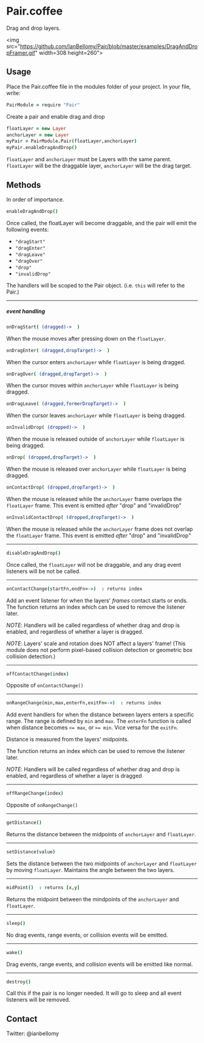 # Pair.coffee

Drag and drop layers. 

<img src="https://github.com/IanBellomy/Pair/blob/master/examples/DragAndDropFramer.gif" width=308 height=260">

## Usage

Place the Pair.coffee file in the modules folder of your project.
In your file, write:

````coffeescript
PairModule = require "Pair"
````

Create a pair and enable drag and drop

````coffeescript
floatLayer = new Layer
anchorLayer = new Layer
myPair = PairModule.Pair(floatLayer,anchorLayer)
myPair.enableDragAndDrop()
````

`floatLayer` and `anchorLayer` must be Layers with the same parent. `floatLayer` will be the draggable layer, `anchorLayer` will be the drag target.



## Methods
In order of importance. 


````coffeescript
enableDragAndDrop()
````

Once called, the floatLayer will become draggable, and the pair will emit the following events: 

- `"dragStart"`
- `"dragEnter"`
- `"dragLeave"` 
- `"dragOver"`
- `"drop"`
- `"invalidDrop"`

The handlers will be scoped to the Pair object. (i.e. `this` will refer to the Pair.)

---
##### event handling
````coffeeScript
onDragStart( (dragged)->  )
````
When the mouse moves after pressing down on the `floatLayer`.<br>


````coffeeScript
onDragEnter( (dragged,dropTarget)->  )
````
When the cursor enters `anchorLayer` while `floatLayer` is being dragged.


````coffeeScript
onDragOver( (dragged,dropTarget)->  )
````
When the cursor moves within `anchorLayer` while `floatLayer` is being dragged.


````coffeeScript
onDragLeave( (dragged,formerDropTarget)->  )
````
When the cursor leaves `anchorLayer` while `floatLayer` is being dragged. 


````coffeeScript
onInvalidDrop( (dropped)->  )
````
When the mouse is released outside of `anchorLayer` while `floatLayer` is being dragged.


````coffeeScript
onDrop( (dropped,dropTarget)->  )
````
When the mouse is released over `anchorLayer` while `floatLayer` is being dragged.



````coffeeScript
onContactDrop( (dropped,dropTarget)->  )
````
When the mouse is released while the `anchorLayer` frame overlaps the `floatLayer` frame.
This event is emitted _after_ "drop" and "invalidDrop"


````coffeeScript
onInvalidContactDrop( (dropped,dropTarget)->  )
````
When the mouse is released while the `anchorLayer` frame does not overlap the `floatLayer` frame.
This event is emitted _after_ "drop" and "invalidDrop"


---
````coffeescript
disableDragAndDrop()
````
Once called, the `floatLayer` will not be draggable, and any drag event listeners will be not be called. 


---
````coffeescript
onContactChange(startFn,endFn=->)  : returns index
````
Add an event listener for when the layers' _frames_ contact starts or ends.
The function returns an index which can be used to remove the listener later.

*NOTE*: Handlers will be called regardless of whether drag and drop is enabled, and regardless of whether a layer is dragged.

*NOTE*: Layers' scale and rotation does NOT affect a layers' frame! (This module does not perform pixel-based collision detection or geometric box collision detection.)



---
````coffeescript
offContactChange(index)
````
Opposite of `onContactChange()` 


---
````coffeescript
onRangeChange(min,max,enterFn,exitFn=->)  : returns index
````
Add event handlers for when the distance between layers enters a specific range. The range is defined by `min` and `max`. The `enterFn` function is called when distance becomes `<= max`, or `>= min`. Vice versa for the `exitFn`.

Distance is measured from the layers' midpoints.

The function returns an index which can be used to remove the listener later.

*NOTE*: Handlers will be called regardless of whether drag and drop is enabled, and regardless of whether a layer is dragged

---
````coffeescript
offRangeChange(index)
````
Opposite of `onRangeChange()`


---
````coffeescript
getDistance()
````
Returns the distance between the midpoints of `anchorLayer` and `floatLayer`.


---
````coffeescript
setDistance(value)
````

Sets the distance between the two midpoints of `anchorLayer` and `floatLayer` by moving `floatLayer`. Maintains the angle between the two layers. 


---
````coffeescript
midPoint()  : returns [x,y]
````
Returns the midpoint between the mindpoints of the `anchorLayer` and `floatLayer`.


---
````coffeescript
sleep()
````
No drag events, range events, or collision events will be emitted.


---
````coffeescript
wake()
````
Drag events, range events, and collision events will be emitted like normal.


---
````coffeescript
destroy()
````
Call this if the pair is no longer needed. It will go to sleep and all event listeners will be removed. 

## Contact
Twitter: @ianbellomy


